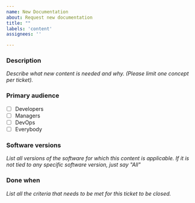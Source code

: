 ```yaml
---
name: New Documentation
about: Request new documentation
title: ""
labels: 'content'
assignees: ''

---
```


### Description

_Describe what new content is needed and why. (Please limit one concept per
ticket)._

### Primary audience

- [ ] Developers
- [ ] Managers
- [ ] DevOps
- [ ] Everybody

### Software versions

_List all versions of the software for which this content is applicable. If it
is not tied to any specific software version, just say "All"_

### Done when

_List all the criteria that needs to be met for this ticket to be closed._
